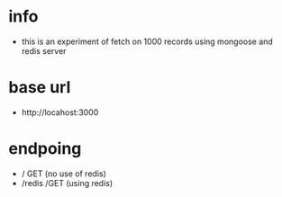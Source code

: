 # info
- this is an experiment of fetch on 1000 records using mongoose and redis server

# base url
- http://locahost:3000


# endpoing
- / GET  (no use of redis)
- /redis /GET (using redis)